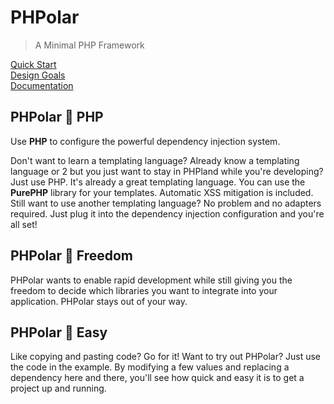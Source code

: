 # PHPolar 

>  A Minimal PHP Framework

[Quick Start](https://docs.phpolar.org/#quick-start)
<br>
[Design Goals](https://docs.phpolar.org/#objectives)
<br>
[Documentation](https://docs.phpolar.org/)

## PHPolar 🖤 PHP

Use **PHP** to configure the powerful dependency injection system.

Don't want to learn a templating language? Already know a templating language or 2 but you just want to stay in PHPland while you're developing? Just use PHP. It's already a great templating language. You can use the **PurePHP** library for your templates. Automatic XSS mitigation is included. Still want to use another templating language? No problem and no adapters required. Just plug it into the dependency injection configuration and you're all set!

## PHPolar 🖤 Freedom

PHPolar wants to enable rapid development while still giving you the freedom to decide which libraries you want to integrate into your application. PHPolar stays out of your way.

## PHPolar 🖤 Easy

Like copying and pasting code? Go for it! Want to try out PHPolar? Just use the code in the example. By modifying a few values and replacing a dependency here and there, you'll see how quick and easy it is to get a project up and running.
